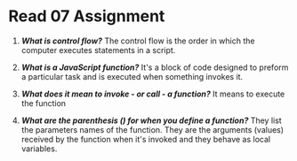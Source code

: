 # Read 07 Assignment

1. __*What is control flow?*__ The control flow is the order in which the computer executes statements in a script.

2. __*What is a JavaScript function?*__ It's a block of code designed to preform a particular task and is executed when something invokes it. 

3. __*What does it mean to invoke - or call - a function?*__ It means to execute the function

4. __*What are the parenthesis () for when you define a function?*__ They list the parameters names of the function. They are the arguments (values) received by the function when it's invoked and they behave as local variables.